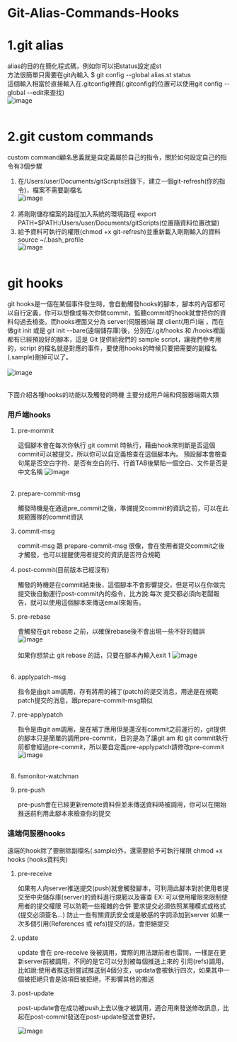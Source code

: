 # Git-Alias-Commands-Hooks
# 1.git alias
  alias的目的在簡化程式碼，例如你可以把status設定成st<br>
  方法很簡單只需要在git內輸入 $ git config --global alias.st status<br>
  這個輸入相當於直接輸入在.gitconfig裡面(.gitconfig的位置可以使用git config --global --edit來查找)<br>
  ![image](https://github.com/leoa12412a/Make-youself-Git-work-flow/blob/master/gitconfig.PNG)</br></br>
# 2.git custom commands
   custom command顧名思義就是自定義屬於自己的指令，關於如何設定自己的指令有3個步驟
   1. 在/Users/user/Documents/gitScripts目錄下，建立一個git-refresh(你的指令)，檔案不需要副檔名</br>
      ![image](https://github.com/leoa12412a/Make-youself-Git-work-flow/blob/master/git_refresh.PNG)</br></br>
   2. 將剛剛儲存檔案的路徑加入系統的環境路徑
        export PATH=$PATH:/Users/user/Documents/gitScripts(位置隨資料位置改變)
        </br>
   3. 給予資料可執行的權限(chmod +x git-refresh)並重新載入剛剛輸入的資料
        source ~/.bash_profile
        </br>
        ![image](https://github.com/leoa12412a/Make-youself-Git-work-flow/blob/master/my_new_command.PNG)</br></br>
# git hooks
  git hooks是一個在某個事件發生時，會自動觸發hooks的腳本，腳本的內容都可以自行定義，你可以想像成每次你做commit，監聽commit的hook就會把你的資料勾過去檢查。而hooks裡面又分為 server(伺服器)端 跟 client(用戶)端 ，而在做git init 或是 git init --bare(遠端儲存庫)後，分別在/.git/hooks 和 /hooks裡面都有已經預設好的腳本，這是 Git 提供給我們的 sample script，讓我們參考用的，script 的檔名就是對應的事件，要使用hooks的時候只要把需要的副檔名(.sample)刪掉可以了。<br></br>
  ![image](https://github.com/leoa12412a/Make-youself-Git-work-flow/blob/master/hookfile.PNG)</br></br>
  
  
  
  下面介紹各種hooks的功能以及觸發的時機
  主要分成用戶端和伺服器端兩大類


   <h3>用戶端hooks</h3>
   
   1. pre-mommit
   
        這個腳本會在每次你執行 git commit 時執行，藉由hook來判斷是否這個commit可以被提交，所以你可以自定義檢查在這個腳本內。
        預設腳本會檢查 句尾是否空白字符、是否有空白的行、行首TAB後緊貼一個空白、文件是否是中文名稱
        ![image](https://github.com/leoa12412a/Make-youself-Git-work-flow/blob/master/pre-commit.PNG)</br></br>
      
   2. prepare-commit-msg
   
        觸發時機是在通過pre_commit之後，準備提交commit的資訊之前，可以在此規範團隊的commit資訊
     
   3. commit-msg
   
        commit-msg 跟 prepare-commit-msg 很像，會在使用者提交commit之後才觸發，也可以提醒使用者提交的資訊是否符合規範
   
   4. post-commit(目前版本已經沒有)
   
        觸發的時機是在commit結束後，這個腳本不會影響提交，但是可以在你做完提交後自動運行post-commit內的指令，比方說:每次
        提交都必須向老闆報告，就可以使用這個腳本來傳送email來報告。
    
   5. pre-rebase 
   
        會觸發在git rebase 之前，以確保rebase後不會出現一些不好的錯誤
         ![image](https://github.com/leoa12412a/Make-youself-Git-work-flow/blob/master/pre_rebase.PNG)</br></br>
        如果你想禁止 git rebase 的話，只要在腳本內輸入exit 1
        ![image](https://github.com/leoa12412a/Make-youself-Git-work-flow/blob/master/no_rebase.PNG)</br></br>
        
   6.  applypatch-msg
   
       指令是由git am調用，存有將用的補丁(patch)的提交消息，用途是在規範patch提交的消息，跟prepare-commit-msg類似
       
   7.  pre-applypatch
       
       指令是由git am調用，是在補丁應用但是還沒有commit之前運行的，git提供的腳本只是簡單的調用pre-commit，目的是為了讓git am 和
       git commit執行前都會經過pre-commit，所以要自定義pre-applypatch請修改pre-commit
       ![image](https://github.com/leoa12412a/Make-youself-Git-work-flow/blob/master/pre-applypatch.PNG)</br></br>
       
   8.  fsmonitor-watchman
   
   9.  pre-push
   
       pre-push會在已經更新remote資料但並未傳送資料時被調用，你可以在開始推送前利用此腳本來檢查你的提交
   
   <h3>遠端伺服器hooks</h3>
   
   遠端的hook除了要刪除副檔名(.sample)外，還需要給予可執行權限 chmod +x hooks  (hooks資料夾)
   
   1.  pre-receive
       
       如果有人向server推送提交(push)就會觸發腳本，可利用此腳本對於使用者提交至中央儲存庫(server)的資料進行規範以及審查
       EX:
       可以使用權限來限制使用者的提交權限
       可以防範一些複雜的合併
       要求提交必須依照某種模式或格式(提交必須簽名...)
       防止一些有關資訊安全或是敏感的字詞添加到server
       如果一次多個引用(References 或 refs)提交的話，會拒絕提交    
       
   2.  update
       
       update 會在 pre-receive 後被調用，實際的用法跟前者也雷同，一樣是在更新server前被調用，不同的是它可以分別被每個推送上來的
       引用(refs)調用，比如說:使用者推送到嘗試推送到4個分支，updata會被執行四次，如果其中一個被拒絕只會是該項目被拒絕，不影響其他的推送
            
   3.  post-update
   
       post-update會在成功被push上去以後才被調用，適合用來發送修改訊息，比起在post-commit發送在post-update發送會更好。
       
       ![image](https://github.com/leoa12412a/Make-youself-Git-work-flow/blob/master/3hook.PNG)</br></br>
       
